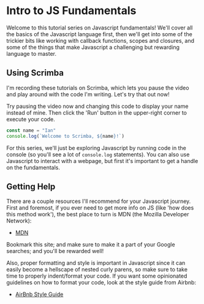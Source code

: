 # Intro to JS Fundamentals

Welcome to this tutorial series on Javascript fundamentals! We'll cover all the basics of the Javascript language first, then we'll get into some of the trickier bits like working with callback functions, scopes and closures, and some of the things that make Javascript a challenging but rewarding language to master.

## Using Scrimba

I'm recording these tutorials on Scrimba, which lets you pause the video and play around with the code I'm writing. Let's try that out now!

Try pausing the video now and changing this code to display your name instead of mine. Then click the 'Run' button in the upper-right corner to execute your code.

```js
const name = "Ian"
console.log(`Welcome to Scrimba, ${name}!`)
```

For this series, we'll just be exploring Javascript by running code in the console (so you'll see a lot of `console.log` statements). You can also use Javascript to interact with a webpage, but first it's important to get a handle on the fundamentals.

## Getting Help 

There are a couple resources I'll recommend for your Javascript journey. First and foremost, if you ever need to get more info on JS (like 'how does this method work'), the best place to turn is MDN (the Mozilla Developer Network):

- [MDN](https://developer.mozilla.org/en-US/)

Bookmark this site; and make sure to make it a part of your Google searches; and you'll be rewarded well!

Also, proper formatting and style is important in Javascript since it can easily become a hellscape of nested curly parens, so make sure to take time to properly indent/format your code. If you want some opinionated guidelines on how to format your code, look at the style guide from Airbnb:

- [AirBnb Style Guide](https://github.com/airbnb/javascript)
